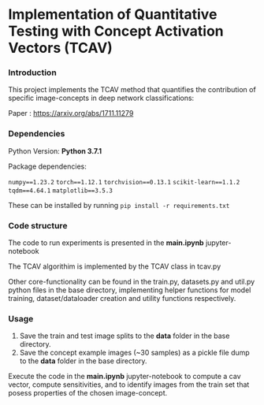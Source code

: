 # Implementation of Quantitative Testing with Concept Activation Vectors (TCAV)

### Introduction
This project implements the TCAV method that quantifies the contribution of specific image-concepts in deep network classifications: 

Paper : https://arxiv.org/abs/1711.11279

### Dependencies
Python Version: **Python 3.7.1**

Package dependencies:

```numpy==1.23.2```
```torch==1.12.1```
```torchvision==0.13.1```
```scikit-learn==1.1.2```
```tqdm==4.64.1```
```matplotlib==3.5.3```

These can be installed by running ```pip install -r requirements.txt```

### Code structure

The code to run experiments is presented in the **main.ipynb** jupyter-notebook

The TCAV algorithim is implemented by the TCAV class in tcav.py

Other core-functionality can be found in the train.py, datasets.py and util.py python files in the base directory, implementing helper functions for model training, dataset/dataloader creation and utility functions respectively.

### Usage

1. Save the train and test image splits to the **data** folder in the base directory.
2. Save the concept example images (~30 samples) as a pickle file dump to the **data** folder in the base directory.

Execute the code in the **main.ipynb** jupyter-notebook to compute a cav vector, compute sensitivities, and to identify images from the train set that posess properties of the chosen image-concept.